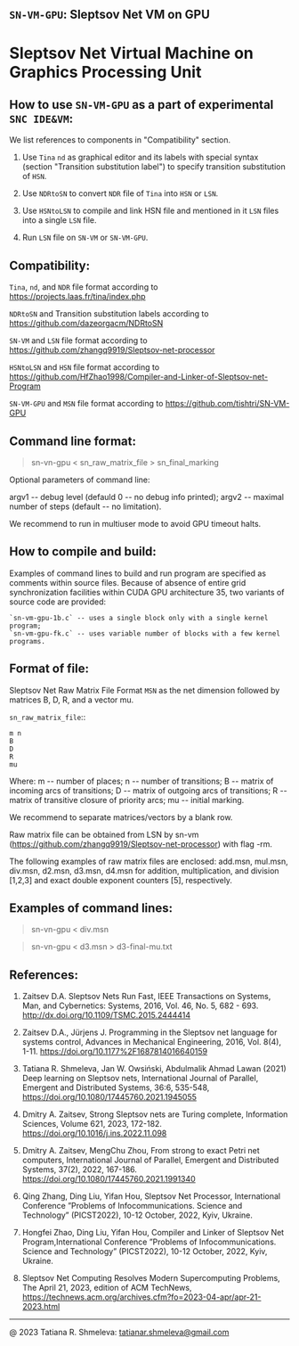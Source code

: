 ## `SN-VM-GPU`: Sleptsov Net VM on GPU

# Sleptsov Net Virtual Machine on Graphics Processing Unit


How to use `SN-VM-GPU` as a part of experimental `SNC IDE&VM`:
--------------------------------------------------------------

We list references to components in "Compatibility" section.

1) Use `Tina` `nd` as graphical editor and its labels with special syntax (section "Transition substitution label") to specify transition substitution of `HSN`.

2) Use `NDRtoSN` to convert `NDR` file of `Tina` into `HSN` or `LSN`. 

3) Use `HSNtoLSN` to compile and link HSN file and mentioned in it `LSN` files into a single `LSN` file.

4) Run `LSN` file on `SN-VM` or `SN-VM-GPU`.


Compatibility: 
-------------- 

`Tina`, `nd`, and `NDR` file format according to https://projects.laas.fr/tina/index.php

`NDRtoSN` and Transition substitution labels according to https://github.com/dazeorgacm/NDRtoSN

`SN-VM` and `LSN` file format according to https://github.com/zhangq9919/Sleptsov-net-processor

`HSNtoLSN` and `HSN` file format according to https://github.com/HfZhao1998/Compiler-and-Linker-of-Sleptsov-net-Program

`SN-VM-GPU` and `MSN` file format according to https://github.com/tishtri/SN-VM-GPU


Command line format: 
-------------------- 

   >sn-vn-gpu < sn_raw_matrix_file > sn_final_marking
   
   Optional parameters of command line:
   
   argv1 -- debug level (defauld 0 -- no debug info printed);
   argv2 -- maximal number of steps (default -- no limitation).
   	
   We recommend to run in multiuser mode to avoid GPU timeout halts.
   

How to compile and build:
-------------------------

Examples of command lines to build and run program are specified as comments within source files. Because of absence of entire grid synchronization facilities within CUDA GPU architecture 35, two variants of source code are provided:

	`sn-vm-gpu-1b.c` -- uses a single block only with a single kernel program;
	`sn-vm-gpu-fk.c` -- uses variable number of blocks with a few kernel programs.
   

Format of file:
---------------

Sleptsov Net Raw Matrix File Format `MSN` as the net dimension followed by matrices B, D, R, and a vector mu. 

`sn_raw_matrix_file`::

	m n
	B
	D
	R
	mu
Where:
	m -- number of places;
	n -- number of transitions;
	B -- matrix of incoming arcs of transitions;
	D -- matrix of outgoing arcs of transitions;
	R -- matrix of transitive closure of priority arcs;
	mu -- initial marking.
	
We recommend to separate matrices/vectors by a blank row.

Raw matrix file can be obtained from LSN by sn-vm (https://github.com/zhangq9919/Sleptsov-net-processor) with flag -rm. 

The following examples of raw matrix files are enclosed: add.msn, mul.msn, div.msn, d2.msn, d3.msn, d4.msn for addition, multiplication, and division [1,2,3] and exact double exponent counters [5], respectively. 

     
Examples of command lines: 
-------------------------- 

   >sn-vn-gpu < div.msn
   
   >sn-vn-gpu < d3.msn > d3-final-mu.txt
   
   
References: 
----------- 
1. Zaitsev D.A. Sleptsov Nets Run Fast, IEEE Transactions on Systems, Man, and Cybernetics: Systems, 2016, Vol. 46, No. 5, 682 - 693. http://dx.doi.org/10.1109/TSMC.2015.2444414

2. Zaitsev D.A., Jürjens J. Programming in the Sleptsov net language for systems control, Advances in Mechanical Engineering, 2016, Vol. 8(4), 1-11. https://doi.org/10.1177%2F1687814016640159

3. Tatiana R. Shmeleva, Jan W. Owsiński, Abdulmalik Ahmad Lawan (2021) Deep learning on Sleptsov nets, International Journal of Parallel, Emergent and Distributed Systems, 36:6, 535-548, https://doi.org/10.1080/17445760.2021.1945055

4. Dmitry A. Zaitsev, Strong Sleptsov nets are Turing complete, Information Sciences, Volume 621, 2023, 172-182. https://doi.org/10.1016/j.ins.2022.11.098

5. Dmitry A. Zaitsev, MengChu Zhou, From strong to exact Petri net computers, International Journal of Parallel, Emergent and Distributed Systems, 37(2), 2022, 167-186. https://doi.org/10.1080/17445760.2021.1991340

6. Qing Zhang, Ding Liu, Yifan Hou, Sleptsov Net Processor, International Conference ”Problems of Infocommunications. Science and Technology” (PICST2022), 10-12 October, 2022, Kyiv, Ukraine.

7. Hongfei Zhao, Ding Liu, Yifan Hou, Compiler and Linker of Sleptsov Net Program,International Conference ”Problems of Infocommunications. Science and Technology” (PICST2022), 10-12 October, 2022, Kyiv, Ukraine.

8. Sleptsov Net Computing Resolves Modern Supercomputing Problems, The April 21, 2023, edition of ACM TechNews, https://technews.acm.org/archives.cfm?fo=2023-04-apr/apr-21-2023.html

----------------------------------------------------------------------- 
@ 2023 Tatiana R. Shmeleva: tatianar.shmeleva@gmail.com
